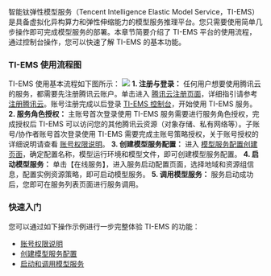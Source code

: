 智能钛弹性模型服务（Tencent Intelligence Elastic Model Service，TI-EMS）是具备虚拟化异构算力和弹性伸缩能力的模型服务推理平台。您只需要使用简单几步操作即可完成模型服务的部署。本章节简要介绍了 TI-EMS 平台的使用流程，通过控制台操作，您可以快速了解 TI-EMS 的基本功能。  

### TI-EMS 使用流程图
TI-EMS 使用基本流程如下图所示：
![](https://main.qcloudimg.com/raw/889d6491d193a78b2993f6789c2708d9.png)
**1. 注册与登录：** 任何用户想要使用腾讯云的服务，都需要先注册腾讯云账户。单击进入 [腾讯云注册页面](https://cloud.tencent.com/register)，详细指引请参考 [注册腾讯云](https://cloud.tencent.com/document/product/378/17985)。账号注册完成以后登录 [TI-EMS 控制台](https://console.cloud.tencent.com/tiems)，开始使用 TI-EMS 服务。
**2. 服务角色授权：** 主账号首次登录使用 TI-EMS 服务需要进行服务角色授权，完成授权后 TI-EMS 可以访问您的其他腾讯云资源（对象存储、私有网络等）。子账号/协作者账号首次登录使用 TI-EMS 需要完成主账号策略授权，关于账号授权的详细说明请查看 [账号权限说明](https://cloud.tencent.com/document/product/1120/38967)。
**3. 创建模型服务配置：** 进入 [模型服务配置创建页面](https://console.cloud.tencent.com/tiems/model/configuration/create)，确定配置名称，模型运行环境和模型文件，即可创建模型服务配置。
**4. 启动模型服务：** 单击【在线服务】，进入服务启动配置页面，选择地域和资源组信息，配置实例资源策略，即可启动模型服务。
**5. 调用模型服务：** 服务启动成功后，您即可在服务列表页面进行服务调用。

### 快速入门
您可以通过如下操作示例进行一步完整体验 TI-EMS 的功能：
- [账号权限说明](https://cloud.tencent.com/document/product/1120/38967)
- [创建模型服务配置](https://cloud.tencent.com/document/product/1120/36585)
- [启动和调用模型服务](https://cloud.tencent.com/document/product/1120/40268)

